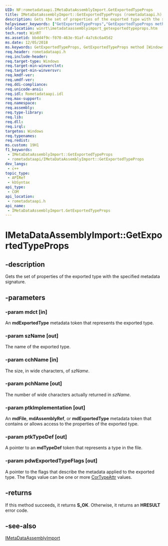 ```yaml
---
UID: NF:rometadataapi.IMetaDataAssemblyImport.GetExportedTypeProps
title: IMetaDataAssemblyImport::GetExportedTypeProps (rometadataapi.h)
description: Gets the set of properties of the exported type with the specified metadata signature.
helpviewer_keywords: ["GetExportedTypeProps","GetExportedTypeProps method [Windows Runtime]","GetExportedTypeProps method [Windows Runtime]","IMetaDataAssemblyImport interface","IMetaDataAssemblyImport interface [Windows Runtime]","GetExportedTypeProps method","IMetaDataAssemblyImport.GetExportedTypeProps","IMetaDataAssemblyImport::GetExportedTypeProps","rometadataapi/IMetaDataAssemblyImport::GetExportedTypeProps","winrt.imetadataassemblyimport_getexportedtypeprops"]
old-location: winrt\imetadataassemblyimport_getexportedtypeprops.htm
tech.root: WinRT
ms.assetid: bbdd4f9c-f070-463e-91af-4a7c6c6a45d2
ms.date: 12/05/2018
ms.keywords: GetExportedTypeProps, GetExportedTypeProps method [Windows Runtime], GetExportedTypeProps method [Windows Runtime],IMetaDataAssemblyImport interface, IMetaDataAssemblyImport interface [Windows Runtime],GetExportedTypeProps method, IMetaDataAssemblyImport.GetExportedTypeProps, IMetaDataAssemblyImport::GetExportedTypeProps, rometadataapi/IMetaDataAssemblyImport::GetExportedTypeProps, winrt.imetadataassemblyimport_getexportedtypeprops
req.header: rometadataapi.h
req.include-header: 
req.target-type: Windows
req.target-min-winverclnt: 
req.target-min-winversvr: 
req.kmdf-ver: 
req.umdf-ver: 
req.ddi-compliance: 
req.unicode-ansi: 
req.idl: Rometadataapi.idl
req.max-support: 
req.namespace: 
req.assembly: 
req.type-library: 
req.lib: 
req.dll: 
req.irql: 
targetos: Windows
req.typenames: 
req.redist: 
ms.custom: 19H1
f1_keywords:
 - IMetaDataAssemblyImport::GetExportedTypeProps
 - rometadataapi/IMetaDataAssemblyImport::GetExportedTypeProps
dev_langs:
 - c++
topic_type:
 - APIRef
 - kbSyntax
api_type:
 - COM
api_location:
 - rometadataapi.h
api_name:
 - IMetaDataAssemblyImport.GetExportedTypeProps
---
```


# IMetaDataAssemblyImport::GetExportedTypeProps


## -description

Gets the set of properties of the exported type with the specified metadata signature.

## -parameters

### -param mdct [in]

An <b>mdExportedType</b> metadata token that represents the exported type.

### -param szName [out]

The name of the exported type.

### -param cchName [in]

The size, in wide characters, of <i>szName</i>.

### -param pchName [out]

The number of wide characters actually returned in <i>szName</i>.

### -param ptkImplementation [out]

 An <b>mdFile</b>, <b>mdAssemblyRef</b>, or <b>mdExportedType</b> metadata token that contains or allows access to the properties of the exported type.

### -param ptkTypeDef [out]

A pointer to an <b>mdTypeDef</b> token that represents a type in the file.

### -param pdwExportedTypeFlags [out]

A pointer to the flags that describe the metadata applied to the exported type. The flags value can be one or more <a href="https://docs.microsoft.com/dotnet/framework/unmanaged-api/metadata/cortypeattr-enumeration">CorTypeAttr</a> values.

## -returns

If this method succeeds, it returns <b xmlns:loc="http://microsoft.com/wdcml/l10n">S_OK</b>. Otherwise, it returns an <b xmlns:loc="http://microsoft.com/wdcml/l10n">HRESULT</b> error code.

## -see-also

<a href="https://docs.microsoft.com/windows/desktop/api/rometadataapi/nn-rometadataapi-imetadataassemblyimport">IMetaDataAssemblyImport</a>

